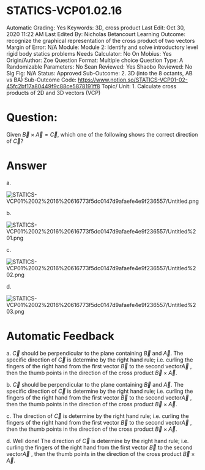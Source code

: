 # STATICS-VCP01.02.16

Automatic Grading: Yes
Keywords: 3D, cross product
Last Edit: Oct 30, 2020 11:22 AM
Last Edited By: Nicholas Betancourt
Learning Outcome: recognize the graphical representation of the cross product of two vectors
Margin of Error: N/A
Module: Module 2: Identify and solve introductory level rigid body statics problems
Needs Calculator: No
On Mobius: Yes
Origin/Author: Zoe
Question Format: Multiple choice
Question Type: A
Randomizable Parameters: No
Sean Reviewed: Yes
Shaobo Reviewed: No
Sig Fig: N/A
Status: Approved
Sub-Outcome: 2. 3D (into the 8 octants, AB vs BA)
Sub-Outcome Code: https://www.notion.so/STATICS-VCP01-02-45fc2bf17a80449f9c88ce5878191ff8
Topic/ Unit: 1. Calculate cross products of 2D and 3D vectors (VCP)

# Question:

 Given $\overrightarrow{B}\times\overrightarrow{A}=\overrightarrow{C}$, which one of the following shows the correct direction of $\overrightarrow{C}$?

# Answer

a.

![STATICS-VCP01%2002%2016%20616773f5dc0147d9afaefe4e9f236557/Untitled.png](STATICS-VCP01%2002%2016%20616773f5dc0147d9afaefe4e9f236557/Untitled.png)

b.

![STATICS-VCP01%2002%2016%20616773f5dc0147d9afaefe4e9f236557/Untitled%201.png](STATICS-VCP01%2002%2016%20616773f5dc0147d9afaefe4e9f236557/Untitled%201.png)

c.

![STATICS-VCP01%2002%2016%20616773f5dc0147d9afaefe4e9f236557/Untitled%202.png](STATICS-VCP01%2002%2016%20616773f5dc0147d9afaefe4e9f236557/Untitled%202.png)

d.

![STATICS-VCP01%2002%2016%20616773f5dc0147d9afaefe4e9f236557/Untitled%203.png](STATICS-VCP01%2002%2016%20616773f5dc0147d9afaefe4e9f236557/Untitled%203.png)

# Automatic Feedback

a. $\overrightarrow{C}$ should be perpendicular to the plane containing $\overrightarrow{B}$ and $\overrightarrow{A}$. The specific direction of $\overrightarrow{C}$ is determine by the right hand rule; i.e. curling the fingers of the right hand from the first vector $\overrightarrow{B}$ to the second vector$\overrightarrow{A}$ , then the thumb points in the direction of the cross product $\overrightarrow{B}\times\overrightarrow{A}$.

b. $\overrightarrow{C}$ should be perpendicular to the plane containing $\overrightarrow{B}$ and $\overrightarrow{A}$. The specific direction of $\overrightarrow{C}$ is determine by the right hand rule; i.e. curling the fingers of the right hand from the first vector $\overrightarrow{B}$ to the second vector$\overrightarrow{A}$ , then the thumb points in the direction of the cross product $\overrightarrow{B}\times\overrightarrow{A}$.

c. The direction of $\overrightarrow{C}$ is determine by the right hand rule; i.e. curling the fingers of the right hand from the first vector $\overrightarrow{B}$ to the second vector$\overrightarrow{A}$ , then the thumb points in the direction of the cross product $\overrightarrow{B}\times\overrightarrow{A}$.

d. Well done! The direction of $\overrightarrow{C}$ is determine by the right hand rule; i.e. curling the fingers of the right hand from the first vector $\overrightarrow{B}$ to the second vector$\overrightarrow{A}$ , then the thumb points in the direction of the cross product $\overrightarrow{B}\times\overrightarrow{A}$.